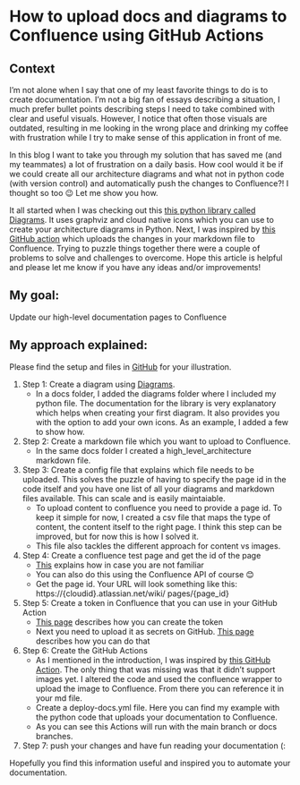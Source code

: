 # How to upload docs and diagrams to Confluence using GitHub Actions

## Context
I’m not alone when I say that one of my least favorite things to do is to create documentation. I’m not a big fan of essays describing a situation, I much prefer bullet points describing steps I need to take combined with clear and useful visuals. However, I notice that often those visuals are outdated, resulting in me looking in the wrong place and drinking my coffee with frustration while I try to make sense of this application in front of me. 

In this blog I want to take you through my solution that has saved me (and my teammates) a lot of frustration on a daily basis. How cool would it be if we could create all our architecture diagrams and what not in python code (with version control) and automatically push the changes to Confluence?! I thought so too 😉 Let me show you how. 

It all started when I was checking out this [this python library called Diagrams](https://github.com/mingrammer/diagrams). It uses graphviz and cloud native icons which you can use to create your architecture diagrams in Python. Next, I was inspired by [this GitHub action](https://github.com/cupcakearmy/confluence-markdown-sync) which uploads the changes in your markdown file to Confluence. Trying to puzzle things together  there were a couple of problems to solve and challenges to overcome. Hope this article is helpful and please let me know if you have any ideas and/or improvements!  

## My goal:
Update our high-level documentation pages to Confluence

## My approach explained: 
Please find the setup and files in [GitHub](https://github.com/naverdul/confluence-docs) for your illustration. 
1.	Step 1: Create a diagram using [Diagrams](https://github.com/mingrammer/diagrams). 
    * In a docs folder, I added the diagrams folder where I included my python file. The documentation for the library is very explanatory which helps when creating your first diagram. It also provides you with the option to add your own icons. As an example, I added a few to show how. 
2.	Step 2: Create a markdown file which you want to upload to Confluence. 
    * In the same docs folder I created a high_level_architecture markdown file. 
3.	Step 3: Create a config file that explains which file needs to be uploaded. This solves the puzzle of having to specify the page id in the code itself and you have one list of all your diagrams and markdown files available. This can scale and is easily maintaiable. 
    * To upload content to confluence you need to provide a page id. To keep it simple for now, I created a csv file that maps the type of content, the content itself to the right page. I think this step can be improved, but for now this is how I solved it. 
    * This file also tackles the different approach for content vs images.
4.	Step 4: Create a confluence test page and get the id of the page
    * [This](https://confluence.atlassian.com/doc/create-and-edit-pages-139476.html) explains how in case you are not familiar
    * You can also do this using the Confluence API of course 😊 
    * Get the page id. Your URL will look something like this: https://{cloudid}.atlassian.net/wiki/ pages/{page_id}
5.	Step 5: Create a token in Confluence that you can use in your GitHub Action
    * [This page](https://confluence.atlassian.com/doc/view-and-revoke-oauth-access-tokens-208961965.html) describes how you can create the token 
    * Next you need to upload it as secrets on GitHub. [This page](https://docs.github.com/en/actions/security-guides/encrypted-secrets) describes how you can do that
6.	Step 6: Create the GitHub Actions
    * As I mentioned in the introduction, I was inspired by [this GitHub Action](https://github.com/cupcakearmy/confluence-markdown-sync). The only thing that was missing was that it didn’t support images yet. I altered the code and used the confluence wrapper to upload the image to Confluence. From there you can reference it in your md file. 
    * Create a deploy-docs.yml file. Here you can find my example with the python code that uploads your documentation to Confluence. 
    * As you can see this Actions will run with the main branch or docs branches. 
7.	Step 7: push your changes and have fun reading your documentation (: 

Hopefully you find this information useful and inspired you to automate your documentation. 